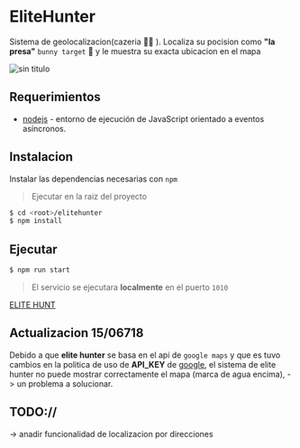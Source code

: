 # EliteHunter
Sistema de geolocalizacion(cazeria 🏴‍☠️ ).
Localiza su pocision como **"la presa"** `bunny target` 🐰 y le muestra su exacta ubicacion en el mapa 

![sin titulo](https://user-images.githubusercontent.com/14255055/44177350-3004a100-a0b3-11e8-99aa-d8ea33cdecc3.png)

## Requerimientos 
- [nodejs](https://nodejs.org/es/download/) - entorno de ejecución de JavaScript orientado a eventos asíncronos.

## Instalacion
Instalar las dependencias necesarias con `npm`

> Ejecutar en la raiz del proyecto 

```bash
$ cd <root>/elitehunter
$ npm install
```

## Ejecutar

```bash
$ npm run start
```


> El servicio se ejecutara **localmente** en el puerto `1010`


[ELITE HUNT](http://localhost:1010/hunt)

## Actualizacion 15/06718
Debido a que **elite hunter** se basa en el api de `google maps` y que es tuvo cambios en la politica de uso de **API_KEY** de [google](https://developers.google.com/maps/documentation/javascript/error-messages?utm_source=maps_js&utm_medium=degraded&utm_campaign=billing#api-key-and-billing-errors), el sistema de elite hunter no puede mostrar correctamente el mapa (marca de agua encima), -> un problema a solucionar. 

## TODO://
-> anadir funcionalidad de localizacion por direcciones

